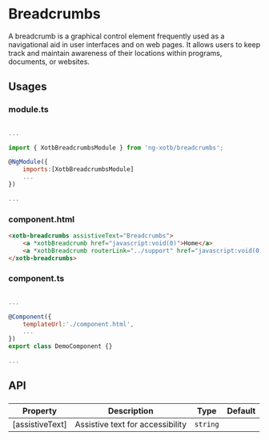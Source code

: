 # Breadcrumbs

A breadcrumb is a graphical control element frequently used as a navigational aid in user interfaces and on web pages. It allows users to keep track and maintain awareness of their locations within programs, documents, or websites.

## Usages

### module.ts
```javascript

...

import { XotbBreadcrumbsModule } from 'ng-xotb/breadcrumbs';

@NgModule({
    imports:[XotbBreadcrumbsModule]
    ...
})

...
```

### component.html
```html
<xotb-breadcrumbs assistiveText="Breadcrumbs">
    <a *xotbBreadcrumb href="javascript:void(0)">Home</a>
    <a *xotbBreadcrumb routerLink="../support" href="javascript:void(0)">About</a>
</xotb-breadcrumbs>
```

### component.ts
```javascript

...

@Component({
    templateUrl:'./component.html',
    ...
})
export class DemoComponent {}

...
```

## API
 
### <xotb-breadcrumbs>

| Property | Description | Type | Default |
| --- | --- | --- | --- |
| [assistiveText] | Assistive text for accessibility | `string` | |
